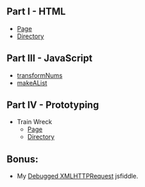 ## Part I - HTML
- [Page](./static/index.html)
- [Directory](./static)

## Part III - JavaScript
- [transformNums](./static/javascript/transformNums.js)
- [makeAList](./static/javascript/makeAList.js)

## Part IV - Prototyping
- Train Wreck
    - [Page](./static/train-wreck/index.html)
    - [Directory](./static/train-wreck)

## Bonus:
- My [Debugged XMLHTTPRequest](https://jsfiddle.net/ljyockey/69ru4bsh/31/) jsfiddle.
